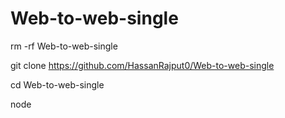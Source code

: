 # Web-to-web-single

rm -rf Web-to-web-single

git clone https://github.com/HassanRajput0/Web-to-web-single

cd Web-to-web-single

node 
